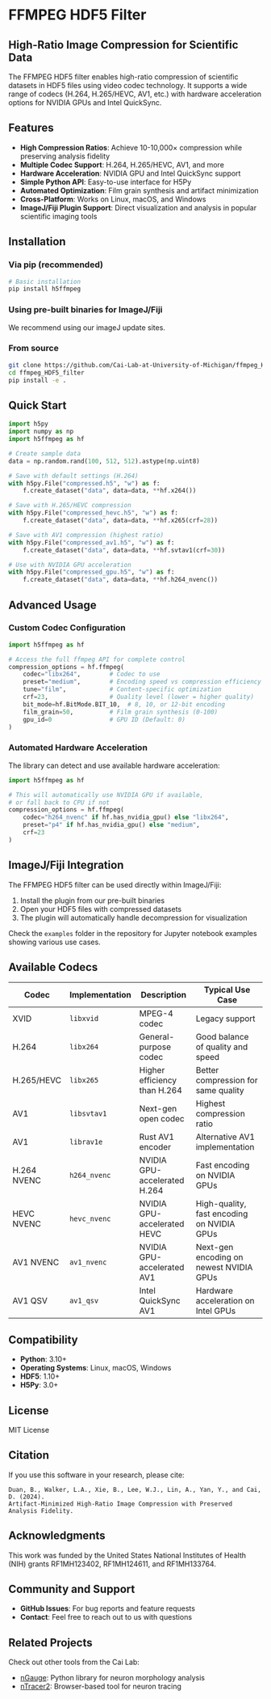 # FFMPEG HDF5 Filter

## High-Ratio Image Compression for Scientific Data

The FFMPEG HDF5 filter enables high-ratio compression of scientific datasets in HDF5 files using video codec technology. It supports a wide range of codecs (H.264, H.265/HEVC, AV1, etc.) with hardware acceleration options for NVIDIA GPUs and Intel QuickSync.

## Features

- **High Compression Ratios**: Achieve 10-10,000× compression while preserving analysis fidelity
- **Multiple Codec Support**: H.264, H.265/HEVC, AV1, and more
- **Hardware Acceleration**: NVIDIA GPU and Intel QuickSync support
- **Simple Python API**: Easy-to-use interface for H5Py
- **Automated Optimization**: Film grain synthesis and artifact minimization
- **Cross-Platform**: Works on Linux, macOS, and Windows
- **ImageJ/Fiji Plugin Support**: Direct visualization and analysis in popular scientific imaging tools

## Installation

### Via pip (recommended)

```bash
# Basic installation
pip install h5ffmpeg
```

### Using pre-built binaries for ImageJ/Fiji

We recommend using our imageJ update sites.

### From source

```bash
git clone https://github.com/Cai-Lab-at-University-of-Michigan/ffmpeg_HDF5_filter.git
cd ffmpeg_HDF5_filter
pip install -e .
```

## Quick Start

```python
import h5py
import numpy as np
import h5ffmpeg as hf

# Create sample data
data = np.random.rand(100, 512, 512).astype(np.uint8)

# Save with default settings (H.264)
with h5py.File("compressed.h5", "w") as f:
    f.create_dataset("data", data=data, **hf.x264())

# Save with H.265/HEVC compression
with h5py.File("compressed_hevc.h5", "w") as f:
    f.create_dataset("data", data=data, **hf.x265(crf=28))

# Save with AV1 compression (highest ratio)
with h5py.File("compressed_av1.h5", "w") as f:
    f.create_dataset("data", data=data, **hf.svtav1(crf=30))

# Use with NVIDIA GPU acceleration
with h5py.File("compressed_gpu.h5", "w") as f:
    f.create_dataset("data", data=data, **hf.h264_nvenc())
```

## Advanced Usage

### Custom Codec Configuration

```python
import h5ffmpeg as hf

# Access the full ffmpeg API for complete control
compression_options = hf.ffmpeg(
    codec="libx264",        # Codec to use
    preset="medium",        # Encoding speed vs compression efficiency
    tune="film",            # Content-specific optimization
    crf=23,                 # Quality level (lower = higher quality)
    bit_mode=hf.BitMode.BIT_10,  # 8, 10, or 12-bit encoding
    film_grain=50,          # Film grain synthesis (0-100)
    gpu_id=0                # GPU ID (Default: 0)
)
```

### Automated Hardware Acceleration

The library can detect and use available hardware acceleration:

```python
import h5ffmpeg as hf

# This will automatically use NVIDIA GPU if available, 
# or fall back to CPU if not
compression_options = hf.ffmpeg(
    codec="h264_nvenc" if hf.has_nvidia_gpu() else "libx264",
    preset="p4" if hf.has_nvidia_gpu() else "medium",
    crf=23
)
```

## ImageJ/Fiji Integration

The FFMPEG HDF5 filter can be used directly within ImageJ/Fiji:

1. Install the plugin from our pre-built binaries
2. Open your HDF5 files with compressed datasets
3. The plugin will automatically handle decompression for visualization

Check the `examples` folder in the repository for Jupyter notebook examples showing various use cases.

## Available Codecs

| Codec | Implementation | Description | Typical Use Case |
|-------|-------------|-------------|------------------|
| XVID | `libxvid` | MPEG-4 codec | Legacy support |
| H.264 | `libx264` | General-purpose codec | Good balance of quality and speed |
| H.265/HEVC | `libx265` | Higher efficiency than H.264 | Better compression for same quality |
| AV1 | `libsvtav1` | Next-gen open codec | Highest compression ratio |
| AV1 | `librav1e` | Rust AV1 encoder | Alternative AV1 implementation |
| H.264 NVENC | `h264_nvenc` | NVIDIA GPU-accelerated H.264 | Fast encoding on NVIDIA GPUs |
| HEVC NVENC | `hevc_nvenc` | NVIDIA GPU-accelerated HEVC | High-quality, fast encoding on NVIDIA GPUs |
| AV1 NVENC | `av1_nvenc` | NVIDIA GPU-accelerated AV1 | Next-gen encoding on newest NVIDIA GPUs |
| AV1 QSV | `av1_qsv` | Intel QuickSync AV1 | Hardware acceleration on Intel GPUs |

## Compatibility

- **Python**: 3.10+
- **Operating Systems**: Linux, macOS, Windows
- **HDF5**: 1.10+
- **H5Py**: 3.0+

## License

MIT License

## Citation

If you use this software in your research, please cite:

```
Duan, B., Walker, L.A., Xie, B., Lee, W.J., Lin, A., Yan, Y., and Cai, D. (2024).
Artifact-Minimized High-Ratio Image Compression with Preserved Analysis Fidelity.
```

## Acknowledgments

This work was funded by the United States National Institutes of Health (NIH) grants RF1MH123402, RF1MH124611, and RF1MH133764.

## Community and Support

- **GitHub Issues**: For bug reports and feature requests
- **Contact**: Feel free to reach out to us with questions

## Related Projects

Check out other tools from the Cai Lab:
- [nGauge](https://github.com/Cai-Lab-at-University-of-Michigan/nGauge): Python library for neuron morphology analysis
- [nTracer2](https://github.com/Cai-Lab-at-University-of-Michigan/nTracer2): Browser-based tool for neuron tracing